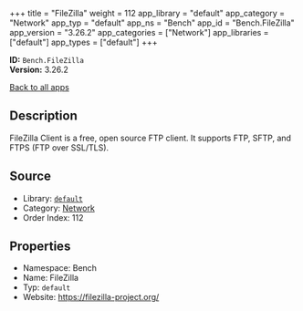 ﻿+++
title = "FileZilla"
weight = 112
app_library = "default"
app_category = "Network"
app_typ = "default"
app_ns = "Bench"
app_id = "Bench.FileZilla"
app_version = "3.26.2"
app_categories = ["Network"]
app_libraries = ["default"]
app_types = ["default"]
+++

**ID:** `Bench.FileZilla`  
**Version:** 3.26.2  
<!--more-->

[Back to all apps](/apps/)

## Description
FileZilla Client is a free, open source FTP client. It supports FTP, SFTP, and FTPS (FTP over SSL/TLS).

## Source

* Library: [`default`](/app_libraries/default)
* Category: [Network](/app_categories/network)
* Order Index: 112

## Properties

* Namespace: Bench
* Name: FileZilla
* Typ: `default`
* Website: <https://filezilla-project.org/>

